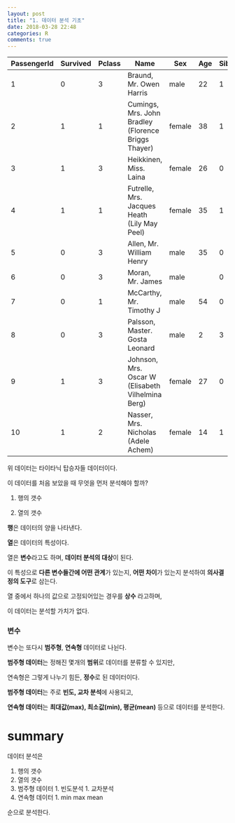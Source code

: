 ```yaml
---
layout: post
title: "1. 데이터 분석 기초"
date: 2018-03-28 22:48
categories: R
comments: true
---
```

| PassengerId | Survived | Pclass | Name                                                | Sex    | Age | SibSp | Parch |
|-------------|----------|--------|-----------------------------------------------------|--------|-----|-------|-------|
| 1           | 0        | 3      | Braund, Mr. Owen Harris                             | male   | 22  | 1     | 0     |
| 2           | 1        | 1      | Cumings, Mrs. John Bradley (Florence Briggs Thayer) | female | 38  | 1     | 0     |
| 3           | 1        | 3      | Heikkinen, Miss. Laina                              | female | 26  | 0     | 0     |
| 4           | 1        | 1      | Futrelle, Mrs. Jacques Heath (Lily May Peel)        | female | 35  | 1     | 0     |
| 5           | 0        | 3      | Allen, Mr. William Henry                            | male   | 35  | 0     | 0     |
| 6           | 0        | 3      | Moran, Mr. James                                    | male   |     | 0     | 0     |
| 7           | 0        | 1      | McCarthy, Mr. Timothy J                             | male   | 54  | 0     | 0     |
| 8           | 0        | 3      | Palsson, Master. Gosta Leonard                      | male   | 2   | 3     | 1     |
| 9           | 1        | 3      | Johnson, Mrs. Oscar W (Elisabeth Vilhelmina Berg)   | female | 27  | 0     | 2     |
| 10          | 1        | 2      | Nasser, Mrs. Nicholas (Adele Achem)                 | female | 14  | 1     | 0     |

위 데이터는 타이타닉 탑승자들 데이터이다.

이 데이터를 처음 보았을 때 무엇을 먼저 분석해야 할까?

1. 행의 갯수

2. 열의 갯수

**행**은 데이터의 양을 나타낸다.

**열**은 데이터의 특성이다.

열은 **변수**라고도 하며, **데이터 분석의 대상**이 된다.

이 특성으로 **다른 변수들간에 어떤 관계**가 있는지, **어떤 차이**가 있는지 분석하여 **의사결정의 도구**로 삼는다.

열 중에서 하나의 값으로 고정되어있는 경우를 **상수** 라고하며,

이 데이터는 분석할 가치가 없다.

### 변수

변수는 또다시 **범주형**, **연속형** 데이터로 나뉜다.

**범주형 데이터**는 정해진 몇개의 **범위**로 데이터를 분류할 수 있지만,

연속형은 그렇게 나누기 힘든, **정수**로 된 데이터이다.

**범주형 데이터**는 주로 **빈도, 교차 분석**에 사용되고,

**연속형 데이터**는 **최대값(max), 최소값(min), 평균(mean)** 등으로 데이터를 분석한다.  

# summary

데이터 분석은

1. 행의 갯수
1. 열의 갯수
  1. 범주형 데이터
    1. 빈도분석
    1. 교차분석
  1. 연속형 데이터
    1. min max mean

순으로 분석한다.